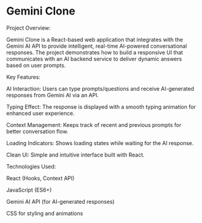 # Gemini Clone

Project Overview:

Gemini Clone is a React-based web application that integrates with the Gemini AI API to provide intelligent, real-time AI-powered conversational responses. The project demonstrates how to build a responsive UI that communicates with an AI backend service to deliver dynamic answers based on user prompts.

Key Features:

AI Interaction: Users can type prompts/questions and receive AI-generated responses from Gemini AI via an API.

Typing Effect: The response is displayed with a smooth typing animation for enhanced user experience.

Context Management: Keeps track of recent and previous prompts for better conversation flow.

Loading Indicators: Shows loading states while waiting for the AI response.

Clean UI: Simple and intuitive interface built with React.

Technologies Used:

React (Hooks, Context API)

JavaScript (ES6+)

Gemini AI API (for AI-generated responses)

CSS for styling and animations
